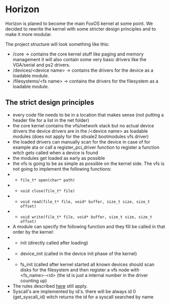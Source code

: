 # Horizon

Horizon is planed to become the main FoxOS kernel at some point. We decided to rewrite the kernel with some stricter design principles and to make it more modular.  

The project structure will look something like this:

- /core -> contains the core kernel stuff like paging and memory management it will also contain some very basic drivers like the VGA/serial and ps2 drivers.
- /devices/\<device name\> -> contains the drivers for the device as a loadable module.
- /filesystems/\<fs name\> -> contains the drivers for the filesystem as a loadable module.

## The strict design principles

- every code file needs to be in a location that makes sense (not putting a header file for a list in the net folder)
- the core kernel contains the vfs/network stack but no actual device drivers the device drivers are in the /\<device name\> as loadable modules (does not apply for the stivale2 bootmodules vfs driver)
- the loaded drivers can manually scan for the device in case of for example ata or call a register_pci_driver function to register a function witch gets called when a device is found
- the modules get loaded as early as possible
- the vfs is going to be as simple as possible on the kernel side. The vfs is not going to implement the following functions:
- - `file_t* open(char* path)`
- - `void close(file_t* file)`
- - `void read(file_t* file, void* buffer, size_t size, size_t offset)`
- - `void write(file_t* file, void* buffer, size_t size, size_t offset)`
- A module can specify the following function and they fill be called in that order by the kernel:
- - init (directly called after loading)
- - device_init (called in the device init phase of the kernel)
- - fs_init (called after kernel started all known devices should scan disks for the filesystem and then register a vfs node with \<fs_name\>-\<id\> (the id is just a internal number in the driver counting up)
- The rules described [here](https://github.com/TheUltimateFoxOS/FoxOS/blob/main/CONTRIBUTING.md) still apply.
- Syscall's are implemented by id's. there will be always id 0 (get_syscall_id) witch returns the id for a syscall searched by name
